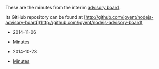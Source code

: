 These are the minutes from the interim [advisory
board](https://www.joyent.com/blog/node-js-advisory-board).

Its GitHub repository can be found at
[http://github.com/joyent/nodejs-advisory-board](http://github.com/joyent/nodejs-advisory-board)

 * 2014-11-06
  - [Minutes](2014-11-06/minutes)
 * 2014-10-23
  - [Minutes](2014-10-23/minutes)
